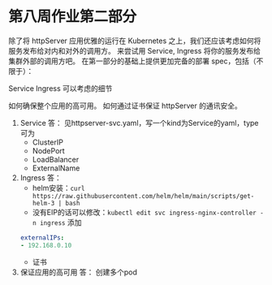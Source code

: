 # 第八周作业第二部分

除了将 httpServer 应用优雅的运行在 Kubernetes 之上，我们还应该考虑如何将服务发布给对内和对外的调用方。
来尝试用 Service, Ingress 将你的服务发布给集群外部的调用方吧。
在第一部分的基础上提供更加完备的部署 spec，包括（不限于）：

Service
Ingress
可以考虑的细节

如何确保整个应用的高可用。
如何通过证书保证 httpServer 的通讯安全。

1. Service
答：
    见httpserver-svc.yaml，写一个kind为Service的yaml，type可为
    - ClusterIP
    - NodePort
    - LoadBalancer
    - ExternalName
2. Ingress
答：
   - helm安装：`curl https://raw.githubusercontent.com/helm/helm/main/scripts/get-helm-3 | bash`
   - 没有EIP的话可以修改：`kubectl edit svc ingress-nginx-controller -n ingress`
     添加 
   ```yaml
   externalIPs: 
   - 192.168.0.10
   ```
   - 证书
3. 保证应用的高可用
答：
   创建多个pod